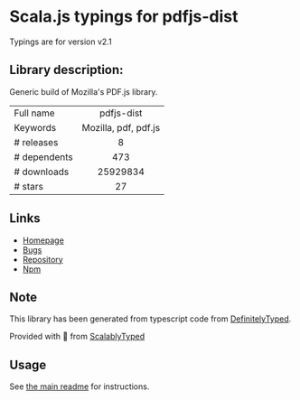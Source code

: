 
# Scala.js typings for pdfjs-dist

Typings are for version v2.1

## Library description:
Generic build of Mozilla's PDF.js library.

|                    |                 |
| ------------------ | :-------------: |
| Full name          | pdfjs-dist |
| Keywords           | Mozilla, pdf, pdf.js |
| # releases         | 8 |
| # dependents       | 473 |
| # downloads        | 25929834 |
| # stars            | 27 |

## Links
- [Homepage](http://mozilla.github.io/pdf.js/)
- [Bugs](https://github.com/mozilla/pdf.js/issues)
- [Repository](https://github.com/mozilla/pdfjs-dist)
- [Npm](https://www.npmjs.com/package/pdfjs-dist)
    


## Note
This library has been generated from typescript code from [DefinitelyTyped](https://definitelytyped.org).

Provided with :purple_heart: from [ScalablyTyped](https://github.com/oyvindberg/ScalablyTyped)

## Usage
See [the main readme](../../readme.md) for instructions.


